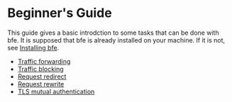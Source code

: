 # Beginner's Guide

This guide gives a basic introdction to some tasks that can be done with bfe.
It is supposed that bfe is already installed on your machine. If it is not,
see [Installing bfe](../installation/install.md).

* [Traffic forwarding](example/route.md)
* [Traffic blocking](example/block.md)
* [Request redirect](example/redirect.md)
* [Request rewrite](example/rewrite.md)
* [TLS mutual authentication](example/client_auth.md)

